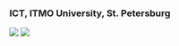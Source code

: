 ### ICT, ITMO University, St. Petersburg
![](https://raw.githubusercontent.com/negodinaarina/codeforces_card/output/light_card.svg#gh-dark-mode-only)
![](https://raw.githubusercontent.com/negodinaarina/codeforces_card/output/light_card.svg)
<!--
**negodinaarina/negodinaarina** is a ✨ _special_ ✨ repository because its `README.md` (this file) appears on your GitHub profile.

Here are some ideas to get you started:

- 🔭 I’m currently working on ...
- 🌱 I’m currently learning ...
- 👯 I’m looking to collaborate on ...
- 🤔 I’m looking for help with ...
- 💬 Ask me about ...
- 📫 How to reach me: ...
- 😄 Pronouns: ...
- ⚡ Fun fact: ...
-->
